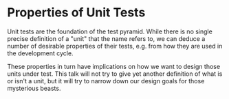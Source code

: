 # Properties of Unit Tests

Unit tests are the foundation of the test pyramid. While there is no single precise definition of a "unit" that the name refers to, we can deduce a number of desirable properties of their tests, e.g. from how they are used in the development cycle.

These properties in turn have implications on how we want to design those units under test. This talk will not try to give yet another definition of what is or isn't a unit, but it will try to narrow down our design goals for those mysterious beasts.